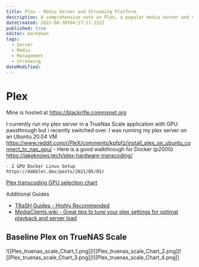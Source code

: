 ```yaml
---
title: Plex - Media Server and Streaming Platform
description: A comprehensive note on Plex, a popular media server and streaming platform that allows users to access their personal media collections from any device. This note covers features, setup instructions, and troubleshooting tips for using Plex in various browsers like Firefox, Brave, Chrome, and Safari.
dateCreated: 2022-08-30T04:27:17.152Z
published: true
editor: markdown
tags:
  - Server
  - Media
  - Management
  - Streaming
dateModified: 
---
```

# Plex

Mine is hosted at https://blackrifle.commsnet.org


I currently run my plex server in a TrueNas Scale application with GPU passthrough but i recently switched over. I was running my plex server on an Ubuntu 20.04 VM
	https://www.reddit.com/r/PleX/comments/kpfpfz/install_plex_on_ubuntu_connect_to_nas_gpu/
	- Here is a good walkthrough for Docker (p2000)
	https://jakeknows.tech/plex-hardware-transcoding/

	- 2 GPU Docker Linux Setup
	https://dabbler.dev/posts/2021/05/03/


[Plex transcoding GPU selection chart](https://www.elpamsoft.com/?p=Plex-Hardware-Transcoding)

Additional Guides 
- [TRaSH Guides - Highly Recommended](https://trash-guides.info/Plex/)
- [MediaClients.wiki - Great tips to tune your plex settings for optimal playback and server load](https://mediaclients.wiki/en/Plex)


## Baseline Plex on TrueNAS Scale

![[Plex_truenas_scale_Chart_1.png]]![[Plex_truenas_scale_Chart_2.png]]![[Plex_truenas_scale_Chart_3.png]]![[Plex_truenas_scale_Chart_4.png]]